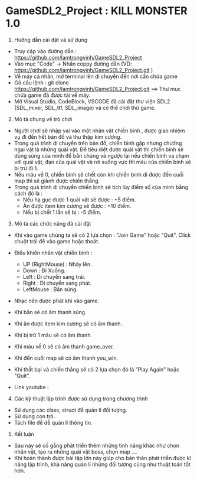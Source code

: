 # GameSDL2_Project : KILL MONSTER 1.0

1. Hướng dẫn cài đặt và sử dụng
 - Truy cập vào đường dẫn : https://github.com/lamtrongvinh/GameSDL2_Project
 - Vào mục "Code" -> Nhấn coppy đường dẫn (VD: https://github.com/lamtrongvinh/GameSDL2_Project.git )
 - Về máy cá nhân, mở terminal lên di chuyển đến nơi cần chứa game
 - Gõ câu lệnh : git clone https://github.com/lamtrongvinh/GameSDL2_Project.git
 ==> Thư mục chứa game đã được tải về máy.
 - Mở Visual Studio, CodeBlock, VSCODE đã cài đặt thư viện SDL2 (SDL_mixer, SDL_ttf, SDL_image) và có thể chơi thử game.

2. Mô tả chung về trò chơi
 - Người chơi sẽ nhập vai vào một nhân vật chiến binh , được giao nhiệm vụ đi đến hết bản đồ và thu thập kim cương.
 - Trong quá trình di chuyển trên bản đồ, chiến binh gặp nhưng chướng ngại vật là những quái vật. Để tiêu diệt được quái vật thì chiến binh sẽ dùng súng của mình để bắn chúng và ngược lại nếu chiến binh va chạm với quái vật, đạn của quái vật và rơi xuống vực thì máu của chiến binh sẽ bị trừ đi 1.
 - Nếu máu về 0, chiến binh sẽ chết còn khi chiến binh di được đến cuối map thì sẽ giành được chiến thắng.
 - Trong quá trình di chuyển chiến binh sẽ tích lũy điểm số của mình bằng cách đó là :
    + Nếu hạ gục được 1 quái vật sẽ được : +5 điểm.
    + Ăn được item kim cương sẽ được : +10 điểm.
    + Nếu bị chết 1 lần sẽ bị : -5 điểm.

3. Mô tả các chức năng đã cài đặt
 - Khi vào game chúng ta sẽ có 2 lựa chọn : "Join Game" hoặc "Quit". Click chuột trái để vào game hoặc thoát.
 - Điều khiển nhân vật chiến binh :
    + UP (RightMouse) : Nhảy lên.
    + Down : Đi Xuống.
    + Left : Di chuyển sang trái.
    + Right : Di chuyển sang phát.
    + LeftMouse : Bắn súng.
 - Nhạc nền được phát khi vào game.
 - Khi bắn sẽ có âm thanh súng.
 - Khi ăn được item kim cương sẽ có âm thanh .
 - Khi bị trừ 1 máu sẽ có âm thanh.
 - Khi máu về 0 sẽ có âm thanh game_over.
 - Khi đến cuối map sẽ có âm thanh you_win.
 - Khi thất bại và chiến thắng sẽ có 2 lựa chọn đó là "Play Again" hoặc "Quit".

 - Link youtube  : 

 4. Các kỹ thuật lập trình được sử dụng trong chương trình
 - Sử dụng các class, struct để quản lí đối tượng.
 - Sử dụng con trỏ.
 - Tách file để dễ quản lí thông tin.
 5. Kết luận
 - Sau này sẽ cố gắng phát triển thêm những tính năng khác như chọn nhân vật, tạo ra những quái vật boss, chọn map ....
 - Khi hoàn thành được bài tập lớn này giúp cho bản thân phát triển được kĩ năng lập trình, khả năng quản lí những đối tượng cũng như thuật toán tốt hơn.
 
